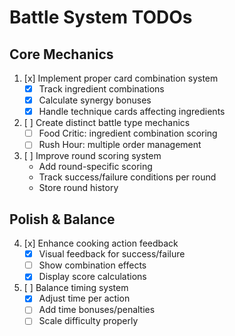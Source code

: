 # Battle System TODOs

## Core Mechanics
1. [x] Implement proper card combination system
   - [x] Track ingredient combinations
   - [x] Calculate synergy bonuses
   - [x] Handle technique cards affecting ingredients

2. [ ] Create distinct battle type mechanics
   - [ ] Food Critic: ingredient combination scoring
   - [ ] Rush Hour: multiple order management

3. [ ] Improve round scoring system
   - Add round-specific scoring
   - Track success/failure conditions per round
   - Store round history

## Polish & Balance
4. [x] Enhance cooking action feedback
   - [x] Visual feedback for success/failure
   - [ ] Show combination effects
   - [x] Display score calculations

5. [ ] Balance timing system
   - [x] Adjust time per action
   - [ ] Add time bonuses/penalties
   - [ ] Scale difficulty properly
